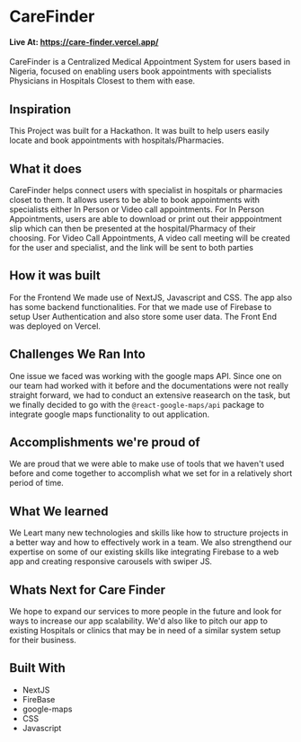 # CareFinder
#### Live At: https://care-finder.vercel.app/

CareFinder is a Centralized Medical Appointment System for users based in Nigeria, focused on enabling users book appointments with specialists Physicians in Hospitals Closest to them with ease.

## Inspiration
This Project was built for a Hackathon. It was built to help users easily locate and book appointments with hospitals/Pharmacies.

## What it does
CareFinder helps connect users with specialist in hospitals or pharmacies closet to them.
It allows users to be able to book appointments with specialists either In Person or Video call appointments.
For In Person Appointments, users are able to download or print out their apppointment slip which can then be presented at the hospital/Pharmacy of their choosing.
For Video Call Appointments, A video call meeting will be created for the user and specialist, and the link will be sent to both parties

## How it was built
For the Frontend We made use of NextJS, Javascript and CSS. The app also has some backend functionalities. For that we made use of Firebase to setup User Authentication and also store some user data. The Front End was deployed on Vercel.

## Challenges We Ran Into
One issue we faced was working with the google maps API. Since one on our team had worked with it before and the documentations were not really straight forward, we had to conduct an extensive reasearch on the task, but we finally decided to go with the `@react-google-maps/api` package to integrate google maps functionality to out application.

## Accomplishments we're proud of
We are proud that we were able to make use of tools that we haven't used before and come together to accomplish what we set for in a relatively short period of time.

## What We learned
We Leart many new technologies and skills like how to structure projects in a better way and how to effectively work in a team. We also strengthend our expertise on some of our existing skills like integrating Firebase to a web app and creating responsive carousels with swiper JS.

## Whats Next for Care Finder
We hope to expand our services to more people in the future and look for ways to increase our app scalability. We'd also like to pitch our app to existing Hospitals or clinics that may be in need of a similar system setup for their business.

## Built With
- NextJS
- FireBase
- google-maps
- CSS
- Javascript




